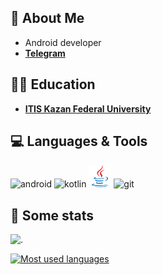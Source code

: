 ## 🌷 About Me
- Android developer
- **[Telegram](https://t.me/nastyaanastasya)**

## 👩‍🎓 Education
- **[ITIS Kazan Federal University](https://kpfu.ru/itis/)**

## 💻 Languages & Tools
<span>
<img src="https://user-images.githubusercontent.com/68668504/138495306-85509155-d879-4833-a42c-0adca4303fa5.png" alt="android" width="36" height="36"/>
<img src="https://user-images.githubusercontent.com/68668504/138495244-e0ca199f-7e94-41b9-8a35-a69b6e253259.png" alt="kotlin" width="36" height="36"/>
<img src="https://raw.githubusercontent.com/devicons/devicon/master/icons/java/java-original.svg" alt="java" width="36" height="36"/>
<img src="https://www.vectorlogo.zone/logos/git-scm/git-scm-icon.svg" alt="git" width="36" height="36"/>
</span>
<br>

## 📌 Some stats
![.](https://komarev.com/ghpvc/?username=nastyaanastasya&color=F8BBD0&style=flat&label=VISITOR+COUNT)

[![Most used languages](https://github-readme-stats.vercel.app/api/top-langs/?username=nastyaanastasya&layout=compact&count_private=true&show_icons=true&theme=dark)](https://github.com/anuraghazra/github-readme-stats)
